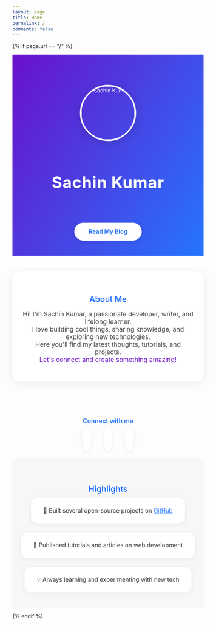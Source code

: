 ```yaml
---
layout: page
title: Home
permalink: /
comments: false
---
```


{% if page.url == "/" %}

<!-- Modern Hero Section -->
<section class="hero" style="padding: 80px 0 40px 0; text-align: center; background: linear-gradient(120deg, #6a11cb 0%, #2575fc 100%); color: #fff; position: relative;">
    <div style="display: flex; flex-direction: column; align-items: center;">
        <img src="https://avatars.githubusercontent.com/u/sachinkum0009?v=4" alt="Sachin Kumar" style="width: 140px; height: 140px; border-radius: 50%; box-shadow: 0 4px 24px rgba(0,0,0,0.15); margin-bottom: 24px; border: 4px solid #fff;">
        <h1 style="font-size: 3em; font-weight: 700; margin-bottom: 0.2em; letter-spacing: 1px;">Sachin Kumar</h1>
        <span id="typed-text" style="font-size: 1.5em; font-weight: 400; margin-bottom: 1em; display: block; min-height: 2em;"></span>
        <a href="/blog" style="display: inline-block; padding: 14px 38px; background: #fff; color: #2575fc; border-radius: 30px; font-weight: bold; text-decoration: none; box-shadow: 0 2px 12px rgba(0,0,0,0.10); transition: background 0.2s, color 0.2s; font-size: 1.1em; margin-top: 10px;">Read My Blog</a>
    </div>
    <script>
    document.addEventListener("DOMContentLoaded", function() {
        var phrases = [
            "Developer. Writer. Creator.",
            "Building cool things with code.",
            "Sharing knowledge & ideas.",
            "Always learning, always growing."
        ];
        var el = document.getElementById("typed-text");
        var idx = 0, charIdx = 0, typing = true;
        function type() {
            if (typing) {
                if (charIdx < phrases[idx].length) {
                    el.textContent += phrases[idx][charIdx++];
                    setTimeout(type, 50);
                } else {
                    typing = false;
                    setTimeout(type, 1200);
                }
            } else {
                if (charIdx > 0) {
                    el.textContent = el.textContent.slice(0, -1);
                    charIdx--;
                    setTimeout(type, 25);
                } else {
                    typing = true;
                    idx = (idx + 1) % phrases.length;
                    setTimeout(type, 400);
                }
            }
        }
        el.textContent = "";
        type();
    });
    </script>
</section>

<!-- About Section -->
<section class="about" style="padding: 40px 0; text-align: center;">
    <div style="max-width: 600px; margin: 0 auto;">
        <div style="background: #fff; border-radius: 18px; box-shadow: 0 4px 24px rgba(0,0,0,0.08); padding: 32px 24px;">
            <h2 style="margin-bottom: 0.5em; font-weight: 600; color: #2575fc;">About Me</h2>
            <p style="font-size: 1.2em; color: #444;">
                Hi! I'm Sachin Kumar, a passionate developer, writer, and lifelong learner.<br>
                I love building cool things, sharing knowledge, and exploring new technologies.<br>
                Here you'll find my latest thoughts, tutorials, and projects.<br>
                <span style="color:#6a11cb;">Let's connect and create something amazing!</span>
            </p>
        </div>
    </div>
</section>

<!-- Social Links -->
<section class="social" style="padding: 30px 0; text-align: center;">
    <h3 style="margin-bottom: 1em; font-weight: 600; color: #2575fc;">Connect with me</h3>
    <div style="display: flex; justify-content: center; gap: 32px; font-size: 2.4em;">
        <a href="https://github.com/sachinkum0009" target="_blank" style="color: #333; transition: color 0.2s;"><i class="fa fa-github" style="background: #fff; border-radius: 50%; padding: 12px; box-shadow: 0 2px 8px rgba(0,0,0,0.08);"></i></a>
        <a href="https://twitter.com/sachinkum0009" target="_blank" style="color: #1da1f2; transition: color 0.2s;"><i class="fa fa-twitter" style="background: #fff; border-radius: 50%; padding: 12px; box-shadow: 0 2px 8px rgba(0,0,0,0.08);"></i></a>
        <a href="mailto:sachinkum0009@gmail.com" style="color: #ea4335; transition: color 0.2s;"><i class="fa fa-envelope" style="background: #fff; border-radius: 50%; padding: 12px; box-shadow: 0 2px 8px rgba(0,0,0,0.08);"></i></a>
    </div>
    <style>
        .social a:hover { color: #6a11cb !important; }
    </style>
</section>

<!-- Highlights Section -->
<section class="highlights" style="padding: 40px 0; text-align: center; background: #f7f7f7;">
    <div style="max-width: 800px; margin: 0 auto;">
        <h2 style="margin-bottom: 0.5em; font-weight: 600; color: #2575fc;">Highlights</h2>
        <div style="display: flex; flex-wrap: wrap; justify-content: center; gap: 24px;">
            <div style="background: #fff; border-radius: 16px; box-shadow: 0 2px 12px rgba(0,0,0,0.07); padding: 24px 32px; min-width: 220px; font-size: 1.1em; color: #333;">
                🚀 Built several open-source projects on <a href="https://github.com/sachinkum0009" target="_blank" style="color:#2575fc;">GitHub</a>
            </div>
            <div style="background: #fff; border-radius: 16px; box-shadow: 0 2px 12px rgba(0,0,0,0.07); padding: 24px 32px; min-width: 220px; font-size: 1.1em; color: #333;">
                📝 Published tutorials and articles on web development
            </div>
            <div style="background: #fff; border-radius: 16px; box-shadow: 0 2px 12px rgba(0,0,0,0.07); padding: 24px 32px; min-width: 220px; font-size: 1.1em; color: #333;">
                💡 Always learning and experimenting with new tech
            </div>
        </div>
    </div>
</section>

{% endif %}
